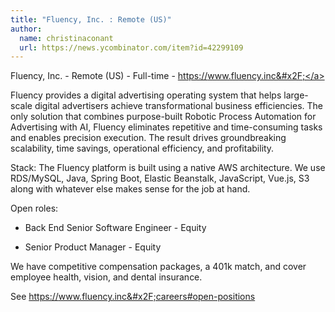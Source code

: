 ```yaml
---
title: "Fluency, Inc. : Remote (US)"
author:
  name: christinaconant
  url: https://news.ycombinator.com/item?id=42299109
---
```

Fluency, Inc. - Remote (US) - Full-time - <a href="https:&#x2F;&#x2F;www.fluency.inc&#x2F;" rel="nofollow">https:&#x2F;&#x2F;www.fluency.inc&#x2F;</a>

Fluency provides a digital advertising operating system that helps large-scale digital advertisers achieve transformational business efficiencies. The only solution that combines purpose-built Robotic Process Automation for Advertising with AI, Fluency eliminates repetitive and time-consuming tasks and enables precision execution. The result drives groundbreaking scalability, time savings, operational efficiency, and profitability.

Stack: The Fluency platform is built using a native AWS architecture. We use RDS&#x2F;MySQL, Java, Spring Boot, Elastic Beanstalk, JavaScript, Vue.js, S3 along with whatever else makes sense for the job at hand.

Open roles:

- Back End Senior Software Engineer - Equity

- Senior Product Manager - Equity

We have competitive compensation packages, a 401k match, and cover employee health, vision, and dental insurance.

See <a href="https:&#x2F;&#x2F;www.fluency.inc&#x2F;careers#open-positions" rel="nofollow">https:&#x2F;&#x2F;www.fluency.inc&#x2F;careers#open-positions</a>
<JobApplication />
